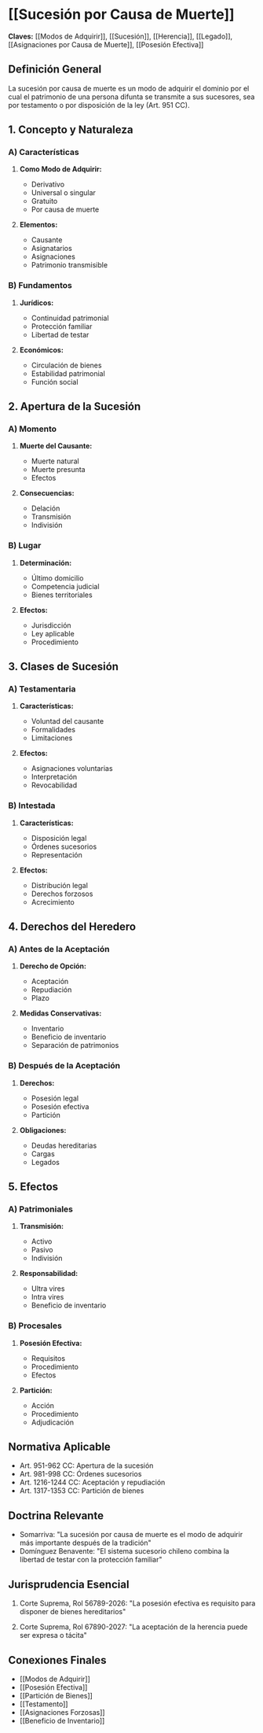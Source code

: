 # [[Sucesión por Causa de Muerte]]

**Claves:** [[Modos de Adquirir]], [[Sucesión]], [[Herencia]], [[Legado]], [[Asignaciones por Causa de Muerte]], [[Posesión Efectiva]]

## Definición General
La sucesión por causa de muerte es un modo de adquirir el dominio por el cual el patrimonio de una persona difunta se transmite a sus sucesores, sea por testamento o por disposición de la ley (Art. 951 CC).

## 1. Concepto y Naturaleza
### A) Características
1. **Como Modo de Adquirir:**
   - Derivativo
   - Universal o singular
   - Gratuito
   - Por causa de muerte

2. **Elementos:**
   - Causante
   - Asignatarios
   - Asignaciones
   - Patrimonio transmisible

### B) Fundamentos
1. **Jurídicos:**
   - Continuidad patrimonial
   - Protección familiar
   - Libertad de testar

2. **Económicos:**
   - Circulación de bienes
   - Estabilidad patrimonial
   - Función social

## 2. Apertura de la Sucesión
### A) Momento
1. **Muerte del Causante:**
   - Muerte natural
   - Muerte presunta
   - Efectos

2. **Consecuencias:**
   - Delación
   - Transmisión
   - Indivisión

### B) Lugar
1. **Determinación:**
   - Último domicilio
   - Competencia judicial
   - Bienes territoriales

2. **Efectos:**
   - Jurisdicción
   - Ley aplicable
   - Procedimiento

## 3. Clases de Sucesión
### A) Testamentaria
1. **Características:**
   - Voluntad del causante
   - Formalidades
   - Limitaciones

2. **Efectos:**
   - Asignaciones voluntarias
   - Interpretación
   - Revocabilidad

### B) Intestada
1. **Características:**
   - Disposición legal
   - Órdenes sucesorios
   - Representación

2. **Efectos:**
   - Distribución legal
   - Derechos forzosos
   - Acrecimiento

## 4. Derechos del Heredero
### A) Antes de la Aceptación
1. **Derecho de Opción:**
   - Aceptación
   - Repudiación
   - Plazo

2. **Medidas Conservativas:**
   - Inventario
   - Beneficio de inventario
   - Separación de patrimonios

### B) Después de la Aceptación
1. **Derechos:**
   - Posesión legal
   - Posesión efectiva
   - Partición

2. **Obligaciones:**
   - Deudas hereditarias
   - Cargas
   - Legados

## 5. Efectos
### A) Patrimoniales
1. **Transmisión:**
   - Activo
   - Pasivo
   - Indivisión

2. **Responsabilidad:**
   - Ultra vires
   - Intra vires
   - Beneficio de inventario

### B) Procesales
1. **Posesión Efectiva:**
   - Requisitos
   - Procedimiento
   - Efectos

2. **Partición:**
   - Acción
   - Procedimiento
   - Adjudicación

## Normativa Aplicable
- Art. 951-962 CC: Apertura de la sucesión
- Art. 981-998 CC: Órdenes sucesorios
- Art. 1216-1244 CC: Aceptación y repudiación
- Art. 1317-1353 CC: Partición de bienes

## Doctrina Relevante
- Somarriva: "La sucesión por causa de muerte es el modo de adquirir más importante después de la tradición"
- Domínguez Benavente: "El sistema sucesorio chileno combina la libertad de testar con la protección familiar"

## Jurisprudencia Esencial
1. Corte Suprema, Rol 56789-2026:
   "La posesión efectiva es requisito para disponer de bienes hereditarios"

2. Corte Suprema, Rol 67890-2027:
   "La aceptación de la herencia puede ser expresa o tácita"

## Conexiones Finales
- [[Modos de Adquirir]]
- [[Posesión Efectiva]]
- [[Partición de Bienes]]
- [[Testamento]]
- [[Asignaciones Forzosas]]
- [[Beneficio de Inventario]] 